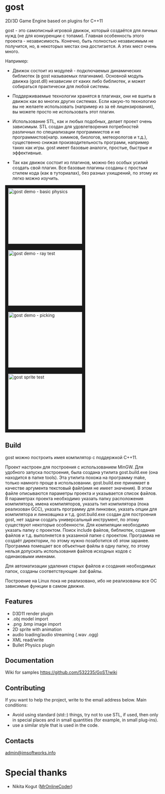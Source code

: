 # gost
2D/3D Game Engine based on plugins for C++11

gost - это самописный игровой движок, который создаётся для личных нужд (не для конкуренции с топами). Главная особенность этого проекта - независимость. Конечно, быть полностью независимым не получится, но, в некоторых местах она достигается. А этих мест очень много. 

Например:

- Движок состоит из модулей - подключаемых динамических библиотек (в gost называемых плагинами). Основной модуль движка (gost.dll) независим от каких либо библиотек, и может собираться практически для любой системы.

- Поддерживаемые технологии хранятся в плагинах, они не вшиты в движок как во многих других системах. Если какую-то технологию вы не желаете использовать (например из за её лицензирования), вы можете просто не использовать этот плагин.

- Использование STL, как и любых подобных, делает проект очень зависимым. STL создан для удовлетворения потребностей различных по специализации программистов и не программистов(напр. химиков, биологов, метеорологов и т.д.), существенно снижая производительность программ, например таких как игры. gost имеет базовые аналоги, простые, быстрые и эффективные.

- Так как движок состоит из плагинов, можно без особых усилий создать свой плагин. Все базовые плагины созданы с простым стилем кода (как в туториалах), без разных ухищрений, по этому их легко можно изучить.

<a href="http://www.youtube.com/watch?feature=player_embedded&v=VYMdwpfL27g
" target="_blank"><img src="http://img.youtube.com/vi/VYMdwpfL27g/0.jpg" 
alt="gost demo - basic physics" width="240" height="180" border="10" /></a><a href="http://www.youtube.com/watch?feature=player_embedded&v=R-4EsYBYTS0
" target="_blank"><img src="http://img.youtube.com/vi/R-4EsYBYTS0/0.jpg" 
alt="gost demo - ray test" width="240" height="180" border="10" /></a><a href="http://www.youtube.com/watch?feature=player_embedded&v=NULUuxLR1y0
" target="_blank"><img src="http://img.youtube.com/vi/NULUuxLR1y0/0.jpg" 
alt="gost demo - picking" width="240" height="180" border="10" /></a>
<a href="http://www.youtube.com/watch?feature=player_embedded&v=zM-_3Nj6e7Q
" target="_blank"><img src="http://img.youtube.com/vi/zM-_3Nj6e7Q/0.jpg" 
alt="gost sprite test" width="240" height="180" border="10" /></a>

## Build

gost можно построить имея компилятор с поддержкой C++11.

Проект настроен для построения с использованием MinGW. Для удобного запуска построения, была создана утилита gost.build.exe (она находится в папке tools). Эта утилита похожа на программу make, только намного проще в использовании.
gost.build.exe принимает в качестве аргумента текстовый файл(имя не имеет значения). В этом файле описываются параметры проекта и указывается список файлов. В параметрах проекта необходимо указать папку расположения компилятора, имена компиляторов, указать тип компилятора (пока реализован GCC), указать программу для линковки, указать опции для компилятора и линковщика и т.д.
gost.build.exe создан для построения gost, нет задачи создать универсальный инструмент, по этому существуют некоторые особенности.
Для компиляции необходимо указать папку с проектом. Поиск include файлов, библиотек, создание файлов и т.д. выполняется в указанной папке с проектом.
Программа не создаёт директории, по этому нужно позаботится об этом заранее.
Программа помещает все объектные файлы в одну папку, по этому нельзя допускать использования файлов исходных кодов с одинаковыми именами.

Для автоматизации удаления старых файлов и создания необходимых папок, созданы соответствующие .bat файлы.

Построение на Linux пока не реализовано, ибо не реализованы все ОС зависимые функции в самом движке.

## Features
* D3D11 render plugin
* .obj model import
* .png .bmp image import
* 2D sprite with animation
* audio loading/audio streaming (.wav .ogg)
* XML read/write
* Bullet Physics plugin

## Documentation

Wiki for samples https://github.com/532235/GoST/wiki

## Contributing

If you want to help the project, write to the email address below.
Main conditions:
- Avoid using standard (std::) things, try not to use STL, if used, then only in special places and in small quantities (for example, in small plug-ins).
- use a similar style that is used in the code.

## Contacts

admin@imsoftworks.info


# Special thanks

* Nikita Kogut ([MrOnlineCoder](https://github.com/MrOnlineCoder))
